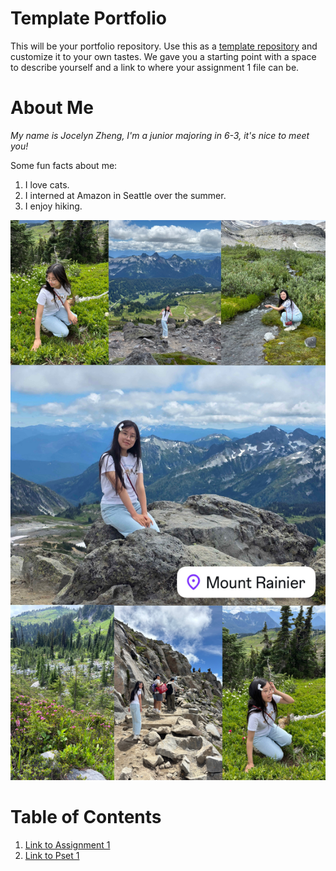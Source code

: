 # Template Portfolio

This will be your portfolio repository. Use this as a [template repository](https://docs.github.com/en/repositories/creating-and-managing-repositories/creating-a-template-repository) and customize it to your own tastes. We gave you a starting point with a space to describe yourself and a link to where your assignment 1 file can be.

# About Me

_My name is Jocelyn Zheng, I'm a junior majoring in 6-3, it's nice to meet you!_

Some fun facts about me:

1. I love cats.
2. I interned at Amazon in Seattle over the summer.
3. I enjoy hiking.

![Hiking trip with friends this past summer!](assets/rainier.JPG)

# Table of Contents

1. [Link to Assignment 1](assignments/assignment1.md)
2. [Link to Pset 1](psets/pset1.md)
